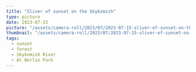 ```yaml
---
title: "Sliver of sunset on the Skykomish"
type: picture
date: 2023-07-15
picture: "/assets/camera-roll/2023/07/2023-07-15-sliver-of-sunset-on-the-skykomish/20230716_033522511_iOS.jpg"
thumbnail: "/assets/camera-roll/2023/07/2023-07-15-sliver-of-sunset-on-the-skykomish/20230716_033522511_iOS-thumbnail.jpg"
tags:
  - sunset
  - forest
  - Skykomish River
  - Al Borlin Park
---
```

